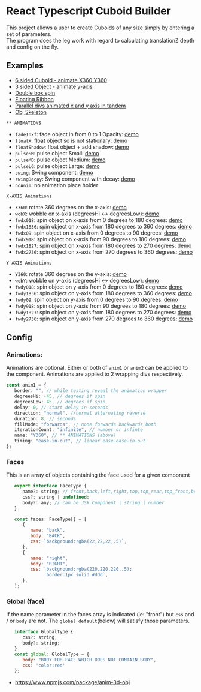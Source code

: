 # React Typescript Cuboid Builder

This project allows a user to create Cuboids of any size simply by entering a set of parameters.  
The program does the leg work with regard to calculating translationZ depth and config on the fly.

## Examples

-  [6 sided Cuboid - animate X360 Y360](https://codesandbox.io/s/anim-3d-obj-all-sides-simple-bf67yg-tzr2v6)
-  [3 sided Object - animate y-axis](https://codesandbox.io/s/anim-3d-obj-3-sides-wobble-y-axis-wglkms)
-  [Double box spin](https://codesandbox.io/s/react-anim-3d-double-box-spin-vbdhg2)
-  [Floating Ribbon](https://codesandbox.io/s/cocky-butterfly-ygwkps)
-  [Parallel divs animated x and y axis in tandem](https://codesandbox.io/s/anim-3d-obj-2-sides-simple-4057y7)
-  [Obj Skeleton](https://codesandbox.io/s/anim-3d-obj-skeleton-5dlk70)

`** ANIMATIONS`

-  `fadeInkf`: fade object in from 0 to 1 Opacity: [demo](https://codesandbox.io/s/anim-3d-obj-fadeinkf-1fozww)
-  `floatX`: float object so is not stationary: [demo](https://codesandbox.io/s/anim-3d-obj-floatx-hzeo42)
-  `floatShadow`: float object + add shadow: [demo](https://codesandbox.io/s/anim-3d-obj-floatshadow-8pp5k0)
-  `pulseSM`: pulse object Small: [demo](https://codesandbox.io/s/anim-3d-obj-pulsesm-k2rjb6)
-  `pulseMD`: pulse object Medium: [demo](https://codesandbox.io/s/anim-3d-obj-pulsemd-sqk2of)
-  `pulseLG`: pulse object Large: [demo](https://codesandbox.io/s/anim-3d-obj-pulselg-qz7x0m)
-  `swing`: Swing component: [demo](https://codesandbox.io/s/anim-3d-obj-swing-snj8li)
-  `swingDecay`: Swing component with decay: [demo](https://codesandbox.io/s/anim-3d-obj-swingdecay-cku0e1)
-  `noAnim`: no animation place holder

`X-AXIS Animations`
-  `X360`: rotate 360 degrees on the x-axis: [demo](https://codesandbox.io/s/anim-3d-obj-x360-7kiuhw)
-  `wobX`: wobble on x-axis (degreesHi <-> degreesLow): [demo](https://codesandbox.io/s/anim-3d-obj-wobx-ldwek7)
-  `fwdx018`: spin object on x-axis from 0 degrees to 180 degrees: [demo](https://codesandbox.io/s/anim-3d-obj-fwd180-v90xyu)
-  `fwdx1836`: spin object on x-axis from 180 degrees to 360 degrees: [demo](https://codesandbox.io/s/anim-3d-obj-fwd1836-mtwuv9)
-  `fwdx09`: spin object on x-axis from 0 degrees to 90 degrees: [demo](https://codesandbox.io/s/anim-3d-obj-fwd09-84vocn)
-  `fwdx918`: spin object on x-axis from 90 degrees to 180 degrees: [demo](https://codesandbox.io/s/anim-3d-obj-fwd918-6039fj)
-  `fwdx1827`: spin object on x-axis from 180 degrees to 270 degrees: [demo](https://codesandbox.io/s/anim-3d-obj-fwdx1827-qpqhtq)
-  `fwdx2736`: spin object on x-axis from 270 degrees to 360 degrees: [demo](https://codesandbox.io/s/anim-3d-obj-fwdx2736-e6c6wg)

`Y-AXIS Animations`
-  `Y360`: rotate 360 degrees on the y-axis: [demo](https://codesandbox.io/s/anim-3d-obj-y360-16lzeb)
-  `wobY`: wobble on y-axis (degreesHi <-> degreesLow): [demo](https://codesandbox.io/s/anim-3d-obj-woby-tkoxms)
-  `fwdy018`: spin object on y-axis from 0 degrees to 180 degrees: [demo](https://codesandbox.io/s/anim-3d-obj-fwdy180-qpqhtq)
-  `fwdy1836`: spin object on y-axis from 180 degrees to 360 degrees: [demo](https://codesandbox.io/s/anim-3d-obj-fwdy1836-qpqhtq)
-  `fwdy09`: spin object on y-axis from 0 degrees to 90 degrees: [demo](https://codesandbox.io/s/anim-3d-obj-fwdy09-elklgr)
-  `fwdy918`: spin object on y-axis from 90 degrees to 180 degrees: [demo](https://codesandbox.io/s/anim-3d-obj-fwdy918-gnym88)
-  `fwdy1827`: spin object on y-axis from 180 degrees to 270 degrees: [demo](https://codesandbox.io/s/anim-3d-obj-fwdy1827-osskgx)
-  `fwdy2736`: spin object on y-axis from 270 degrees to 360 degrees: [demo](https://codesandbox.io/s/anim-3d-obj-fwdy2736-rnbs2q)


## Config
### Animations:

Animations are optional. Either or both of `anim1` or `anim2` can be applied to the component. Animations are applied to 2 wrapping divs respectively.

```typescript
const anim1 = {
   border: "", // while testing reveal the animation wrapper
   degreesHi: -45, // degrees if spin
   degreesLow: 45, // degrees if spin
   delay: 0, // start delay in seconds
   direction: "normal", //normal alternating reverse
   duration: 8, // seconds
   fillMode: "forwards", // none forwards backwards both
   iterationCount: "infinite", // number or infinte
   name: "Y360", // ** ANIMATIONS (above)
   timing: "ease-in-out", // linear ease ease-in-out
};
```

### Faces
This is an array of objects containing the face used for a given component
```javascript
   export interface FaceType {
      name?: string; // front,back,left,right,top,top_rear,top_front,bottom,bottom_rear,bottom_front
      css?: string | undefined;
      body?: any; // can be JSX Component | string | number
   }

   const faces: FaceType[] = [
      {
         name: "back",
         body: "BACK",
         css: `background:rgba(22,22,22,.5)`,
      },
      {
         name: "right",
         body: "RIGHT",
         css: `background:rgba(220,220,220,.5); 
               border:1px solid #ddd`,
      },
   ];
```

### Global (face)
If the name parameter in the faces array is indicated (ie: "front") but `css` and / or `body` are not.  The `global default`(below) will satisfy those parameters.
```javascript
   interface GlobalType {
      css?: string;
      body?: string;
   }
   const global: GlobalType = {
      body: "BODY FOR FACE WHICH DOES NOT CONTAIN BODY",
      css: 'color:red'
   };
```
 - https://www.npmjs.com/package/anim-3d-obj
